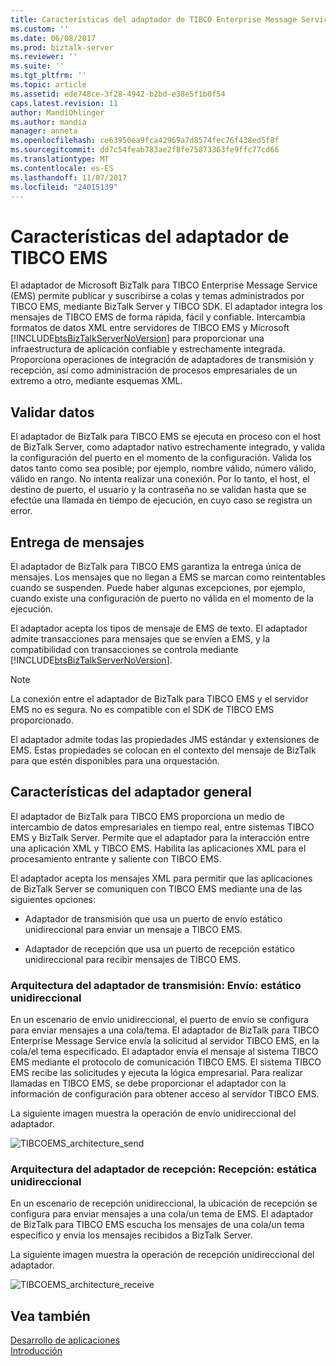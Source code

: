 ```yaml
---
title: Características del adaptador de TIBCO Enterprise Message Service | Documentos de Microsoft
ms.custom: ''
ms.date: 06/08/2017
ms.prod: biztalk-server
ms.reviewer: ''
ms.suite: ''
ms.tgt_pltfrm: ''
ms.topic: article
ms.assetid: ede748ce-3f28-4942-b2bd-e38e5f1b0f54
caps.latest.revision: 11
author: MandiOhlinger
ms.author: mandia
manager: anneta
ms.openlocfilehash: ce63950ea9fca42969a7d8574fec76f438ed5f8f
ms.sourcegitcommit: dd7c54feab783ae2f8fe75873363fe9ffc77cd66
ms.translationtype: MT
ms.contentlocale: es-ES
ms.lasthandoff: 11/07/2017
ms.locfileid: "24015139"
---
```

# <a name="tibco-ems-adapter-features"></a>Características del adaptador de TIBCO EMS
El adaptador de Microsoft BizTalk para TIBCO Enterprise Message Service (EMS) permite publicar y suscribirse a colas y temas administrados por TIBCO EMS, mediante BizTalk Server y TIBCO SDK. El adaptador integra los mensajes de TIBCO EMS de forma rápida, fácil y confiable. Intercambia formatos de datos XML entre servidores de TIBCO EMS y Microsoft [!INCLUDE[btsBizTalkServerNoVersion](../includes/btsbiztalkservernoversion-md.md)] para proporcionar una infraestructura de aplicación confiable y estrechamente integrada. Proporciona operaciones de integración de adaptadores de transmisión y recepción, así como administración de procesos empresariales de un extremo a otro, mediante esquemas XML.  
  
## <a name="data-validation"></a>Validar datos  
 El adaptador de BizTalk para TIBCO EMS se ejecuta en proceso con el host de BizTalk Server, como adaptador nativo estrechamente integrado, y valida la configuración del puerto en el momento de la configuración. Valida los datos tanto como sea posible; por ejemplo, nombre válido, número válido, válido en rango. No intenta realizar una conexión. Por lo tanto, el host, el destino de puerto, el usuario y la contraseña no se validan hasta que se efectúe una llamada en tiempo de ejecución, en cuyo caso se registra un error.  
  
## <a name="message-delivery"></a>Entrega de mensajes  
 El adaptador de BizTalk para TIBCO EMS garantiza la entrega única de mensajes. Los mensajes que no llegan a EMS se marcan como reintentables cuando se suspenden. Puede haber algunas excepciones, por ejemplo, cuando existe una configuración de puerto no válida en el momento de la ejecución.  
  
 El adaptador acepta los tipos de mensaje de EMS de texto.  El adaptador admite transacciones para mensajes que se envíen a EMS, y la compatibilidad con transacciones se controla mediante [!INCLUDE[btsBizTalkServerNoVersion](../includes/btsbiztalkservernoversion-md.md)].  
  
> [!NOTE]
>  La conexión entre el adaptador de BizTalk para TIBCO EMS y el servidor EMS no es segura. No es compatible con el SDK de TIBCO EMS proporcionado.  
  
 El adaptador admite todas las propiedades JMS estándar y extensiones de EMS. Estas propiedades se colocan en el contexto del mensaje de BizTalk para que estén disponibles para una orquestación.  
  
## <a name="general-adapter-features"></a>Características del adaptador general  
 El adaptador de BizTalk para TIBCO EMS proporciona un medio de intercambio de datos empresariales en tiempo real, entre sistemas TIBCO EMS y BizTalk Server. Permite que el adaptador para la interacción entre una aplicación XML y TIBCO EMS. Habilita las aplicaciones XML para el procesamiento entrante y saliente con TIBCO EMS.  
  
 El adaptador acepta los mensajes XML para permitir que las aplicaciones de BizTalk Server se comuniquen con TIBCO EMS mediante una de las siguientes opciones:  
  
-   Adaptador de transmisión que usa un puerto de envío estático unidireccional para enviar un mensaje a TIBCO EMS.  
  
-   Adaptador de recepción que usa un puerto de recepción estático unidireccional para recibir mensajes de TIBCO EMS.  
  
### <a name="transmit-adapter-architecture-send--static-one-way"></a>Arquitectura del adaptador de transmisión: Envío: estático unidireccional  
 En un escenario de envío unidireccional, el puerto de envío se configura para enviar mensajes a una cola/tema. El adaptador de BizTalk para TIBCO Enterprise Message Service envía la solicitud al servidor TIBCO EMS, en la cola/el tema especificado. El adaptador envía el mensaje al sistema TIBCO EMS mediante el protocolo de comunicación TIBCO EMS. El sistema TIBCO EMS recibe las solicitudes y ejecuta la lógica empresarial. Para realizar llamadas en TIBCO EMS, se debe proporcionar el adaptador con la información de configuración para obtener acceso al servidor TIBCO EMS.  
  
 La siguiente imagen muestra la operación de envío unidireccional del adaptador.  
  
 ![](../core/media/tibcoems-architecture-send.gif "TIBCOEMS_architecture_send")  
  
### <a name="receive-adapter-architecture-receive--static-one-way"></a>Arquitectura del adaptador de recepción: Recepción: estática unidireccional  
 En un escenario de recepción unidireccional, la ubicación de recepción se configura para enviar mensajes a una cola/un tema de EMS. El adaptador de BizTalk para TIBCO EMS escucha los mensajes de una cola/un tema específico y envía los mensajes recibidos a BizTalk Server.  
  
 La siguiente imagen muestra la operación de recepción unidireccional del adaptador.  
  
 ![](../core/media/tibcoems-architecture-receive.gif "TIBCOEMS_architecture_receive")  
  
## <a name="see-also"></a>Vea también  
 [Desarrollo de aplicaciones](../core/developing-applications5.md)   
 [Introducción](../core/getting-started-with-biztalk-adapter-for-tibco-enterprise-message-service.md)
